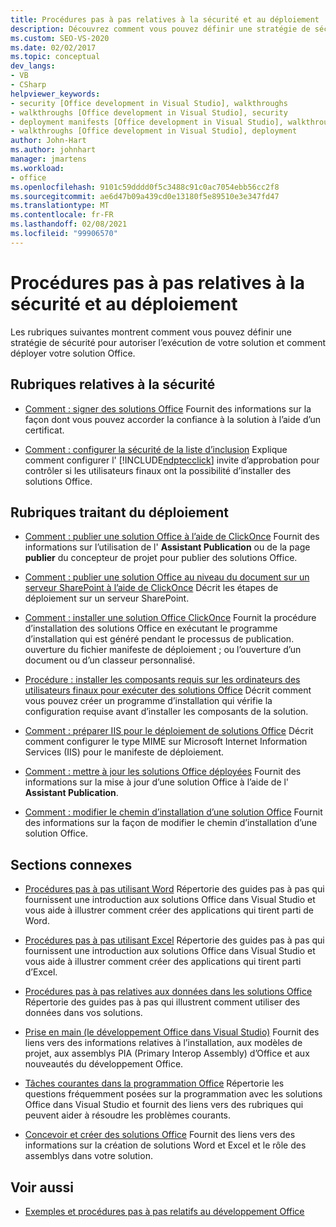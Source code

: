 ```yaml
---
title: Procédures pas à pas relatives à la sécurité et au déploiement
description: Découvrez comment vous pouvez définir une stratégie de sécurité pour permettre à votre solution de s’exécuter et comment vous pouvez déployer votre solution Office.
ms.custom: SEO-VS-2020
ms.date: 02/02/2017
ms.topic: conceptual
dev_langs:
- VB
- CSharp
helpviewer_keywords:
- security [Office development in Visual Studio], walkthroughs
- walkthroughs [Office development in Visual Studio], security
- deployment manifests [Office development in Visual Studio], walkthroughs
- walkthroughs [Office development in Visual Studio], deployment
author: John-Hart
ms.author: johnhart
manager: jmartens
ms.workload:
- office
ms.openlocfilehash: 9101c59dddd0f5c3488c91c0ac7054ebb56cc2f8
ms.sourcegitcommit: ae6d47b09a439cd0e13180f5e89510e3e347fd47
ms.translationtype: MT
ms.contentlocale: fr-FR
ms.lasthandoff: 02/08/2021
ms.locfileid: "99906570"
---
```

# <a name="security-and-deployment-walkthroughs"></a>Procédures pas à pas relatives à la sécurité et au déploiement
  Les rubriques suivantes montrent comment vous pouvez définir une stratégie de sécurité pour autoriser l’exécution de votre solution et comment déployer votre solution Office.

## <a name="security-topics"></a>Rubriques relatives à la sécurité
- [Comment : signer des solutions Office](../vsto/how-to-sign-office-solutions.md) Fournit des informations sur la façon dont vous pouvez accorder la confiance à la solution à l’aide d’un certificat.

- [Comment : configurer la sécurité de la liste d’inclusion](../vsto/how-to-configure-inclusion-list-security.md) Explique comment configurer l' [!INCLUDE[ndptecclick](../vsto/includes/ndptecclick-md.md)] invite d’approbation pour contrôler si les utilisateurs finaux ont la possibilité d’installer des solutions Office.

## <a name="deployment-topics"></a>Rubriques traitant du déploiement
- [Comment : publier une solution Office à l’aide de ClickOnce](/previous-versions/bb386095(v=vs.110)) Fournit des informations sur l’utilisation de l' **Assistant Publication** ou de la page **publier** du concepteur de projet pour publier des solutions Office.

- [Comment : publier une solution Office au niveau du document sur un serveur SharePoint à l’aide de ClickOnce](/previous-versions/bb608595(v=vs.110)) Décrit les étapes de déploiement sur un serveur SharePoint.

- [Comment : installer une solution Office ClickOnce](/previous-versions/bb608592(v=vs.110)) Fournit la procédure d’installation des solutions Office en exécutant le programme d’installation qui est généré pendant le processus de publication. ouverture du fichier manifeste de déploiement ; ou l’ouverture d’un document ou d’un classeur personnalisé.

- [Procédure : installer les composants requis sur les ordinateurs des utilisateurs finaux pour exécuter des solutions Office](/previous-versions/bb608608(v=vs.110)) Décrit comment vous pouvez créer un programme d’installation qui vérifie la configuration requise avant d’installer les composants de la solution.

- [Comment : préparer IIS pour le déploiement de solutions Office](/previous-versions/bb608629(v=vs.110)) Décrit comment configurer le type MIME sur Microsoft Internet Information Services (IIS) pour le manifeste de déploiement.

- [Comment : mettre à jour les solutions Office déployées](/previous-versions/bb157871(v=vs.110)) Fournit des informations sur la mise à jour d’une solution Office à l’aide de l' **Assistant Publication**.

- [Comment : modifier le chemin d’installation d’une solution Office](/previous-versions/bb608626(v=vs.110)) Fournit des informations sur la façon de modifier le chemin d’installation d’une solution Office.

## <a name="related-sections"></a>Sections connexes
- [Procédures pas à pas utilisant Word](../vsto/walkthroughs-using-word.md) Répertorie des guides pas à pas qui fournissent une introduction aux solutions Office dans Visual Studio et vous aide à illustrer comment créer des applications qui tirent parti de Word.

- [Procédures pas à pas utilisant Excel](../vsto/walkthroughs-using-excel.md) Répertorie des guides pas à pas qui fournissent une introduction aux solutions Office dans Visual Studio et vous aide à illustrer comment créer des applications qui tirent parti d’Excel.

- [Procédures pas à pas relatives aux données dans les solutions Office](../vsto/data-in-office-solutions-walkthroughs.md) Répertorie des guides pas à pas qui illustrent comment utiliser des données dans vos solutions.

- [Prise en main &#40;le développement Office dans Visual Studio&#41;](../vsto/getting-started-office-development-in-visual-studio.md) Fournit des liens vers des informations relatives à l’installation, aux modèles de projet, aux assemblys PIA (Primary Interop Assembly) d’Office et aux nouveautés du développement Office.

- [Tâches courantes dans la programmation Office](../vsto/common-tasks-in-office-programming.md) Répertorie les questions fréquemment posées sur la programmation avec les solutions Office dans Visual Studio et fournit des liens vers des rubriques qui peuvent aider à résoudre les problèmes courants.

- [Concevoir et créer des solutions Office](../vsto/designing-and-creating-office-solutions.md) Fournit des liens vers des informations sur la création de solutions Word et Excel et le rôle des assemblys dans votre solution.

## <a name="see-also"></a>Voir aussi
- [Exemples et procédures pas à pas relatifs au développement Office](../vsto/office-development-samples-and-walkthroughs.md)